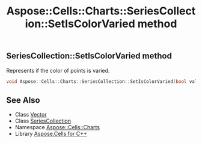 ﻿---
title: Aspose::Cells::Charts::SeriesCollection::SetIsColorVaried method
linktitle: SetIsColorVaried
second_title: Aspose.Cells for C++ API Reference
description: 'Aspose::Cells::Charts::SeriesCollection::SetIsColorVaried method. Represents if the color of points is varied in C++.'
type: docs
weight: 1800
url: /cpp/aspose.cells.charts/seriescollection/setiscolorvaried/
---
## SeriesCollection::SetIsColorVaried method


Represents if the color of points is varied.

```cpp
void Aspose::Cells::Charts::SeriesCollection::SetIsColorVaried(bool value)
```

## See Also

* Class [Vector](../../../aspose.cells/vector/)
* Class [SeriesCollection](../)
* Namespace [Aspose::Cells::Charts](../../)
* Library [Aspose.Cells for C++](../../../)

